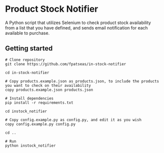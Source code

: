 # Product Stock Notifier
A Python script that utilizes Selenium to check product stock availability from a list that you have defined, and sends email notification for each available to purchase.

## Getting started
```
# Clone repository
git clone https://github.com/fpatseas/in-stock-notifier

cd in-stock-notifier

# Copy products.example.json as products.json, to include the products you want to check on their availability
copy products.example.json products.json

# Install dependencies
pip install -r requirements.txt

cd instock_notifier

# Copy config.example.py as config.py, and edit it as you wish
copy config.example.py config.py

cd ..

# Run
python instock_notifier
```
